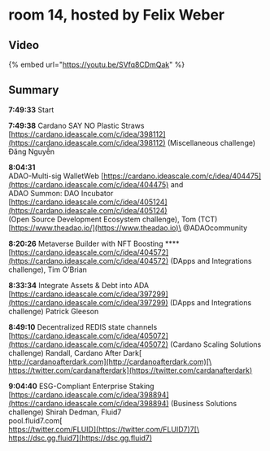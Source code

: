 # room 14, hosted by Felix Weber

## Video

{% embed url="https://youtu.be/SVfq8CDmQak" %}

## Summary

**7:49:33** Start

**7:49:38**  Cardano SAY NO Plastic Straws [https://cardano.ideascale.com/c/idea/398112](https://cardano.ideascale.com/c/idea/398112) (Miscellaneous challenge) Đăng Nguyễn

**8:04:31** \
ADAO-Multi-sig WalletWeb [https://cardano.ideascale.com/c/idea/404475](https://cardano.ideascale.com/c/idea/404475) and \
ADAO Summon: DAO Incubator  [https://cardano.ideascale.com/c/idea/405124](https://cardano.ideascale.com/c/idea/405124) \
(Open Source Development Ecosystem challenge), Tom (TCT)\
[https://www.theadao.io/](https://www.theadao.io)\
@ADAOcommunity

**8:20:26** Metaverse Builder with NFT Boosting **** [https://cardano.ideascale.com/c/idea/404572](https://cardano.ideascale.com/c/idea/404572) (DApps and Integrations challenge), Tim O’Brian

**8:33:34** Integrate Assets & Debt into ADA [https://cardano.ideascale.com/c/idea/397299](https://cardano.ideascale.com/c/idea/397299) (DApps and Integrations challenge) Patrick Gleeson

**8:49:10** Decentralized REDIS state channels [https://cardano.ideascale.com/c/idea/405072](https://cardano.ideascale.com/c/idea/405072) (Cardano Scaling Solutions challenge) Randall, Cardano After Dark[\
http://cardanoafterdark.com](http://cardanoafterdark.com)[\
https://twitter.com/cardanafterdark](https://twitter.com/cardanafterdark)

**9:04:40** ESG-Compliant Enterprise Staking [https://cardano.ideascale.com/c/idea/398894](https://cardano.ideascale.com/c/idea/398894) (Business Solutions challenge) Shirah Dedman, Fluid7\
pool.fluid7.com[\
https://twitter.com/FLUID](https://twitter.com/FLUID7)7[\
https://dsc.gg.fluid7](https://dsc.gg.fluid7)
